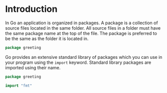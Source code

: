 # Introduction

In Go an application is organized in packages.
A package is a collection of source files located in the same folder.
All source files in a folder must have the same package name at the top of the file.
The package is preferred to be the same as the folder it is located in.

```go
package greeting
```

Go provides an extensive standard library of packages which you can use in your program using the `import` keyword.
Standard library packages are imported using their name.

```go
package greeting

import "fmt"
```

